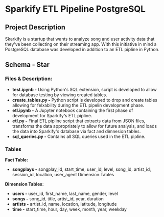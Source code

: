 # Sparkify ETL Pipeline PostgreSQL

## Project Description

Skarkify is a startup that wants to analyze song and user activity data that they've been collecting on their streaming app. With this initiative in mind a PostgreSQL database was developed in addition to an ETL pipline in Python. 

## Schema - Star

### Files & Description:

* **test.ipynb -**  Using Python's SQL extension, script is developed to allow for database testing by viewing created tables.
* **create_tables.py -**  Python script is developed to drop and create tables allowing for felxability during the ETL pipelin development phase.
* **etl.ipynb -** A Jupyter notebook containing the first phase of development for Sparkify's ETL pipline.
* **etl.py -** Final ETL pipline script that extracts data from JSON files, transforms the data appropriately to allow for future analysis, and loads the data into Sparkify's database via fact and dimnesion tables.
* **sql_queries.py -** Contains all SQL queries used in the ETL pipline.<br>

### Tables

**Fact Table:**<br>
* **songplays -** songplay_id, start_time, user_id, level, song_id, artist_id, session_id, location, user_agent
Dimension Tables

**Dimension Tables:**<br>
* **users -** user_id, first_name, last_name, gender, level
* **songs -** song_id, title, artist_id, year, duration
* **artists -** artist_id, name, location, latitude, longitude
* **time -** start_time, hour, day, week, month, year, weekday

